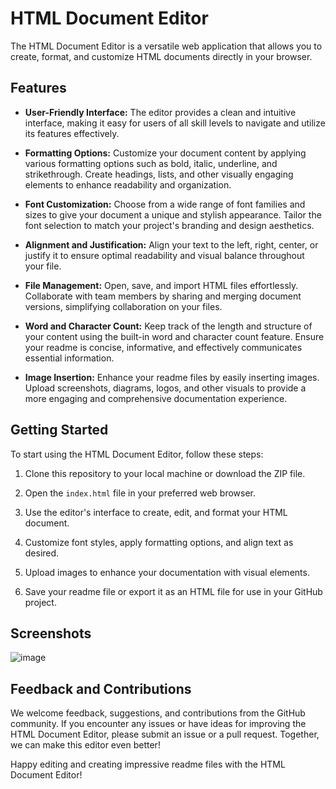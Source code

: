 # HTML Document Editor

The HTML Document Editor is a versatile web application that allows you to create, format, and customize HTML documents directly in your browser.

## Features

- **User-Friendly Interface:** The editor provides a clean and intuitive interface, making it easy for users of all skill levels to navigate and utilize its features effectively.

- **Formatting Options:** Customize your document content by applying various formatting options such as bold, italic, underline, and strikethrough. Create headings, lists, and other visually engaging elements to enhance readability and organization.

- **Font Customization:** Choose from a wide range of font families and sizes to give your document a unique and stylish appearance. Tailor the font selection to match your project's branding and design aesthetics.

- **Alignment and Justification:** Align your text to the left, right, center, or justify it to ensure optimal readability and visual balance throughout your file.

- **File Management:** Open, save, and import HTML files effortlessly. Collaborate with team members by sharing and merging document versions, simplifying collaboration on your files.

- **Word and Character Count:** Keep track of the length and structure of your content using the built-in word and character count feature. Ensure your readme is concise, informative, and effectively communicates essential information.

- **Image Insertion:** Enhance your readme files by easily inserting images. Upload screenshots, diagrams, logos, and other visuals to provide a more engaging and comprehensive documentation experience.

## Getting Started

To start using the HTML Document Editor, follow these steps:

1. Clone this repository to your local machine or download the ZIP file.

2. Open the `index.html` file in your preferred web browser.

3. Use the editor's interface to create, edit, and format your HTML document.

4. Customize font styles, apply formatting options, and align text as desired.

5. Upload images to enhance your documentation with visual elements.

6. Save your readme file or export it as an HTML file for use in your GitHub project.

## Screenshots

![image](https://github.com/ranjit534/HtmlDocumentEditor/assets/83406475/2fd87d48-afbb-42a6-a2de-4738c4850bc6)


## Feedback and Contributions

We welcome feedback, suggestions, and contributions from the GitHub community. If you encounter any issues or have ideas for improving the HTML Document Editor, please submit an issue or a pull request. Together, we can make this editor even better!

Happy editing and creating impressive readme files with the HTML Document Editor!
